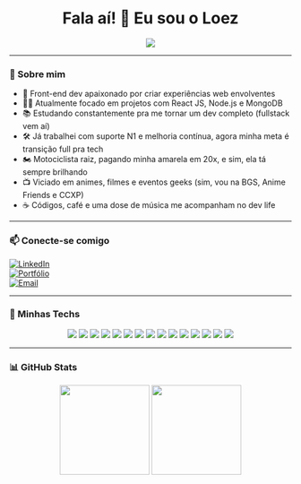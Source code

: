 <h1 align="center">Fala aí! 👋 Eu sou o Loez</h1>

<p align="center">
  <img src="https://readme-typing-svg.demolab.com/?lines=Front-end%20Developer%20%F0%9F%92%BB;Anime%2C%20Geek%20e%20Cultura%20Pop%20%E2%9C%A8;Música%20pra%20codar%20%F0%9F%8E%B5;Game%20lovers%20%F0%9F%8E%AE%20sempre%20online!&center=true&width=800&height=45&font=Fira%20Code&pause=1000" />
</p>

---

### 🧠 Sobre mim

- 🚀 Front-end dev apaixonado por criar experiências web envolventes  
- 🧑‍💻 Atualmente focado em projetos com React JS, Node.js e MongoDB  
- 📚 Estudando constantemente pra me tornar um dev completo (fullstack vem aí)  
- 🛠️ Já trabalhei com suporte N1 e melhoria contínua, agora minha meta é transição full pra tech  
- 🏍️ Motociclista raiz, pagando minha amarela em 20x, e sim, ela tá sempre brilhando  
- 📺 Viciado em animes, filmes e eventos geeks (sim, vou na BGS, Anime Friends e CCXP)  
- ☕ Códigos, café e uma dose de música me acompanham no dev life  

---

### 📫 Conecte-se comigo

[![LinkedIn](https://img.shields.io/badge/LinkedIn-blue?style=for-the-badge&logo=linkedin&logoColor=white)](https://linkedin.com/in/seulink)  
[![Portfólio](https://img.shields.io/badge/Portfólio-000?style=for-the-badge&logo=github&logoColor=white)](https://seusite.dev)  
[![Email](https://img.shields.io/badge/Gmail-D14836?style=for-the-badge&logo=gmail&logoColor=white)](mailto:seuemail@gmail.com)

---

### 🧰 Minhas Techs

<p align="center">
  <img src="https://img.shields.io/badge/HTML5-E34F26?style=for-the-badge&logo=html5&logoColor=white" />
  <img src="https://img.shields.io/badge/CSS3-1572B6?style=for-the-badge&logo=css3&logoColor=white" />
  <img src="https://img.shields.io/badge/JavaScript-F7DF1E?style=for-the-badge&logo=javascript&logoColor=black" />
  <img src="https://img.shields.io/badge/TypeScript-3178C6?style=for-the-badge&logo=typescript&logoColor=white" />
  <img src="https://img.shields.io/badge/React-20232A?style=for-the-badge&logo=react&logoColor=61DAFB" />
  <img src="https://img.shields.io/badge/SASS-CC6699?style=for-the-badge&logo=sass&logoColor=white" />
  <img src="https://img.shields.io/badge/Tailwind_CSS-06B6D4?style=for-the-badge&logo=tailwind-css&logoColor=white" />
  <img src="https://img.shields.io/badge/Bootstrap-7952B3?style=for-the-badge&logo=bootstrap&logoColor=white" />
  <img src="https://img.shields.io/badge/Node.js-339933?style=for-the-badge&logo=nodedotjs&logoColor=white" />
  <img src="https://img.shields.io/badge/MongoDB-47A248?style=for-the-badge&logo=mongodb&logoColor=white" />
  <img src="https://img.shields.io/badge/API-005571?style=for-the-badge&logo=api&logoColor=white" />
  <img src="https://img.shields.io/badge/Postman-FF6C37?style=for-the-badge&logo=postman&logoColor=white" />
  <img src="https://img.shields.io/badge/Git-F05032?style=for-the-badge&logo=git&logoColor=white" />
  <img src="https://img.shields.io/badge/Docker-2496ED?style=for-the-badge&logo=docker&logoColor=white" />
  <img src="https://img.shields.io/badge/Figma-F24E1E?style=for-the-badge&logo=figma&logoColor=white" />
</p>

---

### 📊 GitHub Stats

<p align="center">
  <img height="160em" src="https://github-readme-stats.vercel.app/api?username=loez97&show_icons=true&theme=radical" />
  <img height="160em" src="https://github-readme-stats.vercel.app/api/top-langs/?username=loez97&layout=compact&theme=radical" />
</p>
